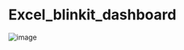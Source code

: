 # Excel_blinkit_dashboard

![image](https://github.com/user-attachments/assets/95ae5b0d-cdbe-4506-910b-faf26d2d53f5)
